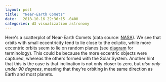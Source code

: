 ```yaml
---
layout: post
title:  "Near-Earth Comets"
date:   2018-10-16 22:36:15 -0400
categories: d3 visualization astronomy
---
```


Here's a scatterplot of Near-Earth Comets (data source: [NASA](https://data.nasa.gov/Space-Science/Near-Earth-Comets-Orbital-Elements/b67r-rgxc)). We see that orbits with small eccentricity tend to lie close to the ecliptic, while more eccentric orbits seem to lie on random planes (see [diagram](http://farside.ph.utexas.edu/teaching/celestial/Celestialhtml/node34.html) for terminology). This could be because the more eccentric objects were captured, whereas the others formed with the Solar System. Another hint that this is the case is that inclination is not only closer to zero, but *also only under 90 degrees*, meaning that they're orbiting in the same direction as Earth and most planets.


<div>
    <script src="https://d3js.org/d3.v4.min.js"></script>
    <!--<script src="https://cdnjs.cloudflare.com/ajax/libs/d3-legend/2.24.0/d3-legend.min.js"></script>-->
    <script src="https://cdnjs.cloudflare.com/ajax/libs/d3-legend/2.25.6/d3-legend.min.js"></script>
    <style>
      .tick {
        font-size: 2em;
      }
      .axis line {
        stroke: #ddd;
      }
      .axis text {
        fill: #666;
      }
      .axis-label {
        fill: #666;
        font-size: 2em;
      }
      .comet {
        opacity: 0.3;
      }
      .comet:hover {
        opacity: 1;
        fill: #ffa251;
      }
      .schwassmann {
        opacity: 0.7;
      }
      .long {
        opacity: 0.4;
      }
      .plotTitle {
        font-size: 1.5em;
        fill: #666;
      }
      .color-legend, .r-legend {
        font-size: 1em;
        fill: #666;
      }
    </style>
    <svg width="700" height="500"></svg>
    <script>
      const xValue = d => d.e;
      const yValue = d => d['i (deg)'];
      const rValue = d => d['P (yr)'];
      const colorValue = d => d.type;
      
      const xLabel = 'Eccentricity';
      const yLabel = 'Inclination to ecliptic (degrees)';
      const rLabel = 'Period (yrs)';
      
      const period_limit = 15;
      
      const margin = { left: 80, right: 110, top: 40, bottom: 110 };

      const svg = d3.select('svg');
      const width = svg.attr('width');
      const height = svg.attr('height');
      const innerWidth = width - margin.left - margin.right;
      const innerHeight = height - margin.top - margin.bottom;
      const g = svg.append('g')
          .attr('transform', `translate(${margin.left},${margin.top})`);

			g.append("text")
        	.attr("x", (innerWidth / 2))             
        	.attr("y", -20)
        	.attr("text-anchor", "middle")
      		.attr('class', 'plotTitle')
        	.text("Near-Earth Comets");
      
      const xAxisG = g.append('g')
          .attr('transform', `translate(0, ${innerHeight})`)
      		.attr('class', 'axis');
      const yAxisG = g.append('g')
      		.attr('class', 'axis');
      const colorLegendG = g.append('g')
          .attr('transform', `translate(${innerWidth*.4}, ${innerHeight+50})`);
      const radiusLegendG = g.append('g')
      		.attr('transform', `translate(${innerWidth+20}, 20)`);
      
      xAxisG.append('text')
          .attr('class', 'axis-label')
          .attr('x', innerWidth *.2)
          .attr('y', 60)
          .text(xLabel);
      
      yAxisG.append('text')
          .attr('class', 'axis-label')
          .attr('x', -innerHeight / 2)
          .attr('y', -60)
          .attr('transform', `rotate(-90)`)
          .style('text-anchor', 'middle')
          .text(yLabel);
      
      const xScale = d3.scaleLinear();
      const yScale = d3.scaleLinear();
      const rScale = d3.scaleSqrt();
      const colorScale = d3.scaleOrdinal()
      	.domain(['Schwassmann-Wachmann 3 fragment', 'Period > 15 yrs', 'Other'])
      	.range(['#e31a1c','#1f78b4','#333']);

      const xAxis = d3.axisBottom()
        .scale(xScale)
        .tickPadding(10)
        .tickSize(-innerHeight)
      	.tickValues([0.5, 0.6, 0.7, 0.8, 0.9, 1])
      	.tickFormat(d3.format(',.1f'));

      const yAxis = d3.axisLeft()
        .scale(yScale)
        .tickPadding(8)
        .tickSize(-innerWidth)
      	.tickValues([0, 30, 60, 90, 120, 150, 180]);

      const colorLegend = d3.legendColor()
        .scale(colorScale)
        .shape('circle');

      const radiusLegend = d3.legendSize()
        .scale(rScale)
      	.cells([5,10,50,100])
      	.shapePadding(25)
        .shape('circle')
      	.labelFormat('0')
      	.title(rLabel);

      const row = d => {
        d.e = +d.e;
        d['i (deg)'] = +d['i (deg)'];
        d['Q (AU)'] = +d['Q (AU)'];
        d['q (AU)'] = +d['q (AU)'];
        d['P (yr)'] = +d['P (yr)'];
        d['w (deg)'] = +d['w (deg)'];
        d['TP (TDB)'] = +d['TP (TDB)'];
        d['Epoch (TDB)'] = +d['Epoch (TDB)'];
        d['Node (deg)'] = +d['Node (deg)'];
        d.class = d.Object.startsWith('73P/Schwassmann') ? 'comet schwassmann' :  d['P (yr)'] > period_limit ?  'comet long' :  'comet';
        d.type = d.Object.startsWith('73P/Schwassmann') ? 'Schwassmann-Wachmann 3 fragment' :  d['P (yr)'] > period_limit ?  'Period > ' + period_limit + ' yrs' :  'Other';
        return d;
      };

      d3.csv('/assets/data/comets.csv', row, data => {
        
        xScale
          .domain([0.5, 1]) // d3.extent(data, xValue))
          .range([0, innerWidth])
          .nice();

        yScale
          .domain([0, 180]) //d3.extent(data, yValue))
          .range([innerHeight, 0]);

        rScale
        	.domain([0, d3.max(data, rValue)])
        	.range([0, 35]);

        g.selectAll('circle').data(data)
          .enter().append('circle')
        		.attr('class', d => d.class)
            .attr('cx', d => xScale(xValue(d)))
            .attr('cy', d => yScale(yValue(d)))
            .attr('r', d => rScale(rValue(d)))
            .attr('fill', d => colorScale(colorValue(d)))
        	.append('title')
        		.text(d => d.Object + '\n'
                  + 'period: ' + d['P (yr)'] + ' years');
        
        xAxisG.call(xAxis);
        yAxisG.call(yAxis);
        colorLegendG.call(colorLegend)
        		.attr('class', 'color-legend');

        radiusLegendG.call(radiusLegend)
        		.attr('class','r-legend');
      });
    </script>
</div>

After I plotted this I noticed a bunch of points that seemed to lie on a straight line in this space (red dots). Checking the data showed that these are fragments of [Schwassmann-Wachmann 3](https://en.wikipedia.org/wiki/73P/Schwassmann%E2%80%93Wachmann), a comet that is disintegrating. It's interesting what a visualization can reveal. Before plotting this I'd never heard of this comet. I suspect a simple model of disintegration will explain this. I'd like to come back to this someday.


